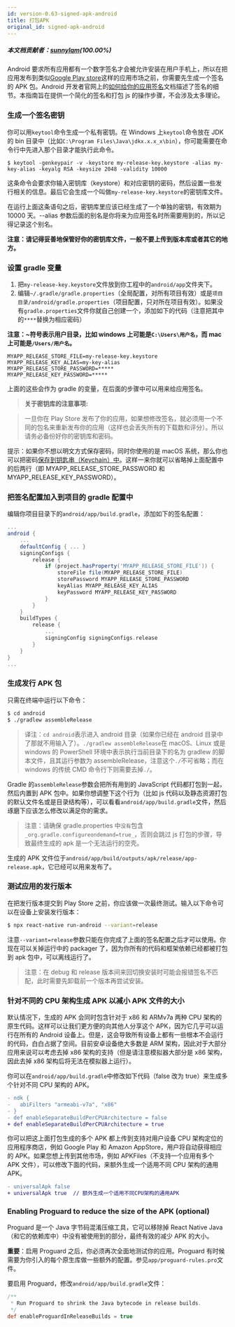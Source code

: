 ```yaml
---
id: version-0.63-signed-apk-android
title: 打包APK
original_id: signed-apk-android
---
```


##### 本文档贡献者：[sunnylqm](https://github.com/search?q=sunnylqm%40qq.com+in%3Aemail&type=Users)(100.00%)

Android 要求所有应用都有一个数字签名才会被允许安装在用户手机上，所以在把应用发布到类似[Google Play store](https://play.google.com/store)这样的应用市场之前，你需要先生成一个签名的 APK 包。Android 开发者官网上的[如何给你的应用签名](https://developer.android.com/tools/publishing/app-signing.html)文档描述了签名的细节。本指南旨在提供一个简化的签名和打包 js 的操作步骤，不会涉及太多理论。

### 生成一个签名密钥

你可以用`keytool`命令生成一个私有密钥。在 Windows 上`keytool`命令放在 JDK 的 bin 目录中（比如`C:\Program Files\Java\jdkx.x.x_x\bin`），你可能需要在命令行中先进入那个目录才能执行此命令。

    $ keytool -genkeypair -v -keystore my-release-key.keystore -alias my-key-alias -keyalg RSA -keysize 2048 -validity 10000

这条命令会要求你输入密钥库（keystore）和对应密钥的密码，然后设置一些发行相关的信息。最后它会生成一个叫做`my-release-key.keystore`的密钥库文件。

在运行上面这条语句之后，密钥库里应该已经生成了一个单独的密钥，有效期为 10000 天。--alias 参数后面的别名是你将来为应用签名时所需要用到的，所以记得记录这个别名。

**注意：请记得妥善地保管好你的密钥库文件，一般不要上传到版本库或者其它的地方。**

### 设置 gradle 变量

1.  把`my-release-key.keystore`文件放到你工程中的`android/app`文件夹下。
2.  编辑`~/.gradle/gradle.properties`（全局配置，对所有项目有效）或是`项目目录/android/gradle.properties`（项目配置，只对所在项目有效）。如果没有`gradle.properties`文件你就自己创建一个，添加如下的代码（注意把其中的`****`替换为相应密码）

**注意：~符号表示用户目录，比如 windows 上可能是`C:\Users\用户名`，而 mac 上可能是`/Users/用户名`。**

```
MYAPP_RELEASE_STORE_FILE=my-release-key.keystore
MYAPP_RELEASE_KEY_ALIAS=my-key-alias
MYAPP_RELEASE_STORE_PASSWORD=*****
MYAPP_RELEASE_KEY_PASSWORD=*****
```

上面的这些会作为 gradle 的变量，在后面的步骤中可以用来给应用签名。

> **关于密钥库的注意事项:**

> 一旦你在 Play Store 发布了你的应用，如果想修改签名，就必须用一个不同的包名来重新发布你的应用（这样也会丢失所有的下载数和评分）。所以请务必备份好你的密钥库和密码。

提示：如果你不想以明文方式保存密码，同时你使用的是 macOS 系统，那么你也可以把密码[保存到钥匙串（Keychain）中](https://pilloxa.gitlab.io/posts/safer-passwords-in-gradle/)。这样一来你就可以省略掉上面配置中的后两行（即 MYAPP_RELEASE_STORE_PASSWORD 和 MYAPP_RELEASE_KEY_PASSWORD）。

### 把签名配置加入到项目的 gradle 配置中

编辑你项目目录下的`android/app/build.gradle`，添加如下的签名配置：

```gradle
...
android {
    ...
    defaultConfig { ... }
    signingConfigs {
        release {
            if (project.hasProperty('MYAPP_RELEASE_STORE_FILE')) {
                storeFile file(MYAPP_RELEASE_STORE_FILE)
                storePassword MYAPP_RELEASE_STORE_PASSWORD
                keyAlias MYAPP_RELEASE_KEY_ALIAS
                keyPassword MYAPP_RELEASE_KEY_PASSWORD
            }
        }
    }
    buildTypes {
        release {
            ...
            signingConfig signingConfigs.release
        }
    }
}
...
```

### 生成发行 APK 包

只需在终端中运行以下命令：

```sh
$ cd android
$ ./gradlew assembleRelease
```

> 译注：`cd android`表示进入 android 目录（如果你已经在 android 目录中了那就不用输入了）。`./gradlew assembleRelease`在 macOS、Linux 或是 windows 的 PowerShell 环境中表示执行当前目录下的名为 gradlew 的脚本文件，且其运行参数为 assembleRelease，注意这个`./`不可省略；而在 windows 的传统 CMD 命令行下则需要去掉`./`。

Gradle 的`assembleRelease`参数会把所有用到的 JavaScript 代码都打包到一起，然后内置到 APK 包中。如果你想调整下这个行为（比如 js 代码以及静态资源打包的默认文件名或是目录结构等），可以看看`android/app/build.gradle`文件，然后琢磨下应该怎么修改以满足你的需求。

> 注意：请确保 gradle.properties 中`没有`包含`_org.gradle.configureondemand=true_`，否则会跳过 js 打包的步骤，导致最终生成的 apk 是一个无法运行的空壳。

生成的 APK 文件位于`android/app/build/outputs/apk/release/app-release.apk`，它已经可以用来发布了。

### 测试应用的发行版本

在把发行版本提交到 Play Store 之前，你应该做一次最终测试。输入以下命令可以在设备上安装发行版本：

```sh
$ npx react-native run-android --variant=release
```

注意`--variant=release`参数只能在你完成了上面的签名配置之后才可以使用。你现在可以关掉运行中的 packager 了，因为你所有的代码和框架依赖已经都被打包到 apk 包中，可以离线运行了。

> 注意：在 debug 和 release 版本间来回切换安装时可能会报错签名不匹配，此时需要先卸载前一个版本再尝试安装。

### 针对不同的 CPU 架构生成 APK 以减小 APK 文件的大小

默认情况下，生成的 APK 会同时包含针对于 x86 和 ARMv7a 两种 CPU 架构的原生代码。这样可以让我们更方便的向其他人分享这个 APK，因为它几乎可以运行在所有的 Android 设备上。但是，这会导致所有设备上都有一些根本不会运行的代码，白白占据了空间。目前安卓设备绝大多数是 ARM 架构，因此对于大部分应用来说可以考虑去掉 x86 架构的支持（但是请注意模拟器大部分是 x86 架构，因此去掉 x86 架构后将无法在模拟器上运行）。

你可以在`android/app/build.gradle`中修改如下代码（false 改为 true）来生成多个针对不同 CPU 架构的 APK。

```diff
- ndk {
-   abiFilters "armeabi-v7a", "x86"
- }
- def enableSeparateBuildPerCPUArchitecture = false
+ def enableSeparateBuildPerCPUArchitecture = true
```

你可以把这上面打包生成的多个 APK 都上传到支持对用户设备 CPU 架构定位的应用程序商店，例如 Google Play 和 Amazon AppStore，用户将自动获得相应的 APK。如果您想上传到其他市场，例如 APKFiles（不支持一个应用有多个 APK 文件），可以修改下面的代码，来额外生成一个适用不同 CPU 架构的通用 APK。

```diff
- universalApk false
+ universalApk true  // 额外生成一个适用不同CPU架构的通用APK
```

### Enabling Proguard to reduce the size of the APK (optional)

Proguard 是一个 Java 字节码混淆压缩工具，它可以移除掉 React Native Java（和它的依赖库中）中没有被使用到的部分，最终有效的减少 APK 的大小。

**重要**：启用 Proguard 之后，你必须再次全面地测试你的应用。Proguard 有时候需要为你引入的每个原生库做一些额外的配置。参见`app/proguard-rules.pro`文件。

要启用 Proguard，修改`android/app/build.gradle`文件：

```gradle
/**
 * Run Proguard to shrink the Java bytecode in release builds.
 */
def enableProguardInReleaseBuilds = true
```
